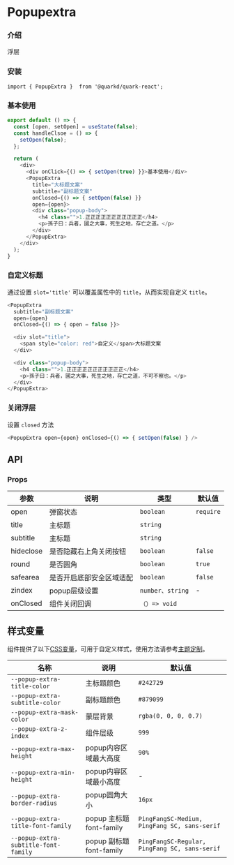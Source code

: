 # Popupextra

### 介绍

浮层

### 安装

```tsx
import { PopupExtra }  from '@quarkd/quark-react';
```

### 基本使用

```js
export default () => {
  const [open, setOpen] = useState(false);
  const handleClsoe = () => {
    setOpen(false);
  };

  return (
    <div>
      <div onClick={() => { setOpen(true) }}>基本使用</div>
      <PopupExtra
        title="大标题文案"
        subtitle="副标题文案"
        onClosed={() => { setOpen(false) }}
        open={open}>
        <div class="popup-body">
          <h4 class="">1.正正正正正正正正正正正</h4>
          <p>孫子曰：兵者，國之大事，死生之地，存亡之道。</p>
        </div>
      </PopupExtra>
    </div>
  );
}
```

### 自定义标题

通过设置 `slot='title'` 可以覆盖属性中的 `title`，从而实现自定义 `title`。

```js
<PopupExtra
  subtitle="副标题文案"
  open={open}
  onClosed={() => { open = false }}>

  <div slot="title">
    <span style="color: red">自定义</span>大标题文案
  </div>

  <div class="popup-body">
    <h4 class="">1.正正正正正正正正正正正</h4>
    <p>孫子曰：兵者，國之大事，死生之地，存亡之道，不可不察也。</p>
  </div>
</PopupExtra>
```

### 关闭浮层

设置 `closed` 方法

```js
<PopupExtra open={open} onClosed={() => { setOpen(false) } />
```

## API

### Props

| 参数         | 说明                             | 类型   | 默认值           |
|--------------|----------------------------------|--------|------------------|
| open         | 弹窗状态 | `boolean`              | `require` |
| title        | 主标题              | `string` |
| subtitle        | 主标题              | `string` |
| hideclose        | 是否隐藏右上角关闭按钮 | `boolean  `             | `false`|
| round        | 是否圆角| `boolean  `             | `true`|
| safearea     | 是否开启底部安全区域适配 | `boolean` | `false`   |
| zindex       | popup层级设置 |` number、string `  |      -       |
| onClosed       | 组件关闭回调  |      `（）=> void`    |

## 样式变量

组件提供了以下[CSS变量](https://developer.mozilla.org/zh-CN/docs/Web/CSS/Using_CSS_custom_properties)，可用于自定义样式，使用方法请参考[主题定制](#/zh-CN/guide/theme)。

| 名称                     | 说明                                  | 默认值          | 
| ------------------------ | ----------------------------------- | --------------- |
| `--popup-extra-title-color`    | 主标题颜色                       |    `#242729` |    
| `--popup-extra-subtitle-color` | 副标题颜色                       |    `#879099` |    
| `--popup-extra-mask-color`  | 蒙层背景                       |    `rgba(0, 0, 0, 0.7)` |    
| `--popup-extra-z-index`       | 组件层级                       |    `999`|    
| `--popup-extra-max-height`       | popup内容区域最大高度                       |    `90%`|    
| `--popup-extra-min-height`       | popup内容区域最小高度                       |    - |    
| `--popup-extra-border-radius` | popup圆角大小              |    `16px`|    
| `--popup-extra-title-font-family` | popup 主标题 font-family              |    `PingFangSC-Medium, PingFang SC, sans-serif`|    
| `--popup-extra-subtitle-font-family` | popup 副标题 font-family              |    `PingFangSC-Regular, PingFang SC, sans-serif`|    
